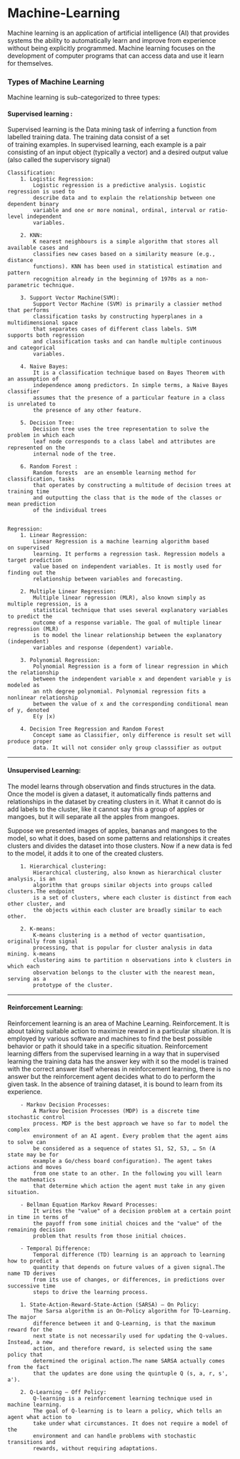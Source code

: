 # Machine-Learning

Machine learning is an application of artificial intelligence (AI) that provides systems the ability to automatically learn and improve from experience without being explicitly programmed. Machine learning focuses on the development of computer programs that can access data and use it learn for themselves.

### Types of Machine Learning
Machine learning is sub-categorized to three types:

####  Supervised learning :
Supervised learning is the Data mining task of inferring a function from labelled training data. The training data consist of a set of training examples. In supervised learning, each example is a pair consisting of an input object (typically a vector) and a desired output value (also called the supervisory signal)

	Classification:
		1. Logistic Regression: 
			Logistic regression is a predictive analysis. Logistic regression is used to 
			describe data and to explain the relationship between one dependent binary 
			variable and one or more nominal, ordinal, interval or ratio-level independent 
			variables.

		2. KNN:
			K nearest neighbours is a simple algorithm that stores all available cases and 
			classifies new cases based on a similarity measure (e.g., distance 
			functions). KNN has been used in statistical estimation and pattern 
			recognition already in the beginning of 1970s as a non-parametric technique.

		3. Support Vector Machine(SVM):
			Support Vector Machine (SVM) is primarily a classier method that performs 
			classification tasks by constructing hyperplanes in a multidimensional space 
			that separates cases of different class labels. SVM supports both regression 
			and classification tasks and can handle multiple continuous and categorical 
			variables.

		4. Naive Bayes:
			It is a classification technique based on Bayes Theorem with an assumption of 
			independence among predictors. In simple terms, a Naive Bayes classifier 
			assumes that the presence of a particular feature in a class is unrelated to 
			the presence of any other feature.

		5. Decision Tree:
			Decision tree uses the tree representation to solve the problem in which each 
			leaf node corresponds to a class label and attributes are represented on the
			internal node of the tree.

		6. Random Forest :
			Random forests  are an ensemble learning method for classification, tasks 	
			that operates by constructing a multitude of decision trees at training time  
			and outputting the class that is the mode of the classes or mean prediction 
			of the individual trees


	Regression:
		1. Linear Regression:
			Linear Regression is a machine learning algorithm based on supervised 
			learning. It performs a regression task. Regression models a target prediction 
			value based on independent variables. It is mostly used for finding out the 
			relationship between variables and forecasting.

		2. Multiple Linear Regression:
			Multiple linear regression (MLR), also known simply as multiple regression, is a 
			statistical technique that uses several explanatory variables to predict the 
			outcome of a response variable. The goal of multiple linear regression (MLR) 
			is to model the linear relationship between the explanatory (independent) 
			variables and response (dependent) variable.

		3. Polynomial Regression:
			Polynomial Regression is a form of linear regression in which the relationship 
			between the independent variable x and dependent variable y is modeled as 
			an nth degree polynomial. Polynomial regression fits a nonlinear relationship 
			between the value of x and the corresponding conditional mean of y, denoted 
			E(y |x)

		4. Decision Tree Regression and Random Forest
			Concept same as Classifier, only difference is result set will produce proper
			data. It will not consider only group classsifier as output

------------

####  Unsupervised Learning:
The model learns through observation and finds structures in the data. Once the model is given a dataset, it automatically finds patterns and relationships in the dataset by creating clusters in it. What it cannot do is add labels to the cluster, like it cannot say this a group of apples or mangoes, but it will separate all the apples from mangoes.

Suppose we presented images of apples, bananas and mangoes to the model, so what it does, based on some patterns and relationships it creates clusters and divides the dataset into those clusters. Now if a new data is fed to the model, it adds it to one of the created clusters.

		1. Hierarchical clustering:
			Hierarchical clustering, also known as hierarchical cluster analysis, is an 
			algorithm that groups similar objects into groups called clusters.The endpoint 
			is a set of clusters, where each cluster is distinct from each other cluster, and 
			the objects within each cluster are broadly similar to each other.

		2. K-means:
			K-means clustering is a method of vector quantisation, originally from signal
			processing, that is popular for cluster analysis in data mining. k-means 
			clustering aims to partition n observations into k clusters in which each 
			observation belongs to the cluster with the nearest mean, serving as a 
			prototype of the cluster.


------------


####  Reinforcement Learning:
Reinforcement learning is an area of Machine Learning. Reinforcement. It is about taking suitable action to maximize reward in a particular situation. It is employed by various software and machines to find the best possible behavior or path it should take in a specific situation. Reinforcement learning differs from the supervised learning in a way that in supervised learning the training data has the answer key with it so the model is trained with the correct answer itself whereas in reinforcement learning, there is no answer but the reinforcement agent decides what to do to perform the given task. In the absence of training dataset, it is bound to learn from its experience.

		- Markov Decision Processes:
			A Markov Decision Processes (MDP) is a discrete time stochastic control 
			process. MDP is the best approach we have so far to model the complex 
			environment of an AI agent. Every problem that the agent aims to solve can 
			be considered as a sequence of states S1, S2, S3, … Sn (A state may be for 
			example a Go/chess board configuration). The agent takes actions and moves 
			from one state to an other. In the following you will learn the mathematics 
			that determine which action the agent must take in any given situation.

		- Bellman Equation Markov Reward Processes:
			It writes the "value" of a decision problem at a certain point in time in terms of 
			the payoff from some initial choices and the "value" of the remaining decision 
			problem that results from those initial choices.

		- Temporal Difference: 
			Temporal difference (TD) learning is an approach to learning how to predict a
			quantity that depends on future values of a given signal.The name TD derives
			from its use of changes, or differences, in predictions over successive time
			steps to drive the learning process.

		1. State-Action-Reward-State-Action (SARSA) – On Policy:
			The Sarsa algorithm is an On-Policy algorithm for TD-Learning. The major 
			difference between it and Q-Learning, is that the maximum reward for the 
			next state is not necessarily used for updating the Q-values. Instead, a new 
			action, and therefore reward, is selected using the same policy that 
			determined the original action.The name SARSA actually comes from the fact 
			that the updates are done using the quintuple Q (s, a, r, s', a').

		2. Q-Learning – Off Policy:
			Q-learning is a reinforcement learning technique used in machine learning. 
			The goal of Q-learning is to learn a policy, which tells an agent what action to 
			take under what circumstances. It does not require a model of the 
			environment and can handle problems with stochastic transitions and 
			rewards, without requiring adaptations.


